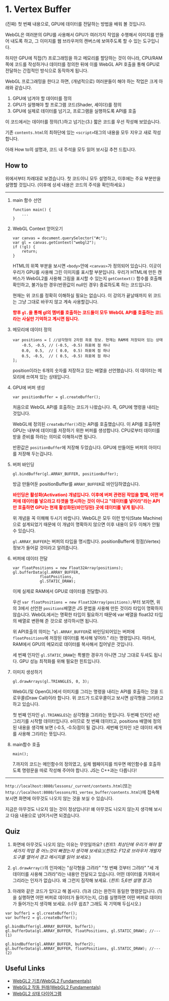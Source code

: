 # 1. Vertex Buffer

(진짜) 첫 번째 내용으로, GPU에 데이터를 전달하는 방법을 배워 볼 것입니다.

WebGL은 여러분의 GPU를 사용해서 GPU가 여러가지 작업을 수행해서 이미지를 만들어 내도록 하고, 그 이미지를 웹 브라우저의 캔버스에 보여주도록 할 수 있는 도구입니다.

하지만 GPU에 직접(?) 프로그래밍을 하고 메모리를 할당하는 것이 아니라, CPU/RAM 쪽에 코드를 작성하거나 데이터를 정의한 뒤에 이를 WebGL API 호출을 통해 GPU로 전달하는 간접적인 방식으로 동작하게 됩니다.

WebGL 프로그래밍을 한다고 하면, (개념적으로) 여러분들이 해야 하는 작업은 크게 아래와 같습니다.

1. GPU에 넘겨야 할 데이터를 정의
2. GPU가 실행해야 할 프로그램 코드(Shader, 셰이더)를 정의
3. GPU에 실제로 데이터를 넘기고, 프로그램을 실행하도록 API를 호출

이 코드에서는 데이터를 정의(1.)하고 넘기는(3.) 짧은 코드를 우선 작성해 보았습니다.

기존 `contents.html`의 최하단에 있는 `<script>`태그의 내용을 모두 지우고 새로 작성합니다.

아래 How to의 설명과, 코드 내 주석을 모두 읽어 보시길 추천 드립니다.

## How to

위에서부터 차례대로 보겠습니다. 첫 코드이니 모두 설명하고, 이후에는 주요 부분만을 설명할 것입니다. (이후에 상세 내용은 코드의 주석을 확인하세요.)

---
1. main 함수 선언
    ```
    function main() {
        ...
    }
    ```

2. WebGL Context 얻어오기

    ```
    var canvas = document.querySelector("#c");
    var gl = canvas.getContext("webgl2");
    if (!gl) {
        return;
    }
    ```

    HTML의 위쪽 부분을 보시면 `<body>`안에 `<canvas>`가 정의되어 있습니다. 이곳이 우리가 GPU를 사용해 그린 이미지를 표시할 부분입니다. 우리가 HTML에 만든 캔버스가 WebGL2를 사용해 그림을 표시할 수 있는지 `getContext()` 함수를 호출해 확인하고, 불가능한 경우(반환값이 null인 경우) 종료하도록 하는 코드입니다.

    현재는 위 코드를 정확히 이해하실 필요는 없습니다. 이 강의가 끝날때까지 위 코드는 그냥 그대로 바꾸지 않고 계속 사용할겁니다. 
    
    <span style="color:red">**향후 `gl.`을 통해 gl의 멤버를 호출하는 코드들이 모두 WebGL API를 호출하는 코드라는 사실만 기억하고 계시면 됩니다.**</span>

3. 메모리에 데이터 정의

    ```
    var positions = [ //삼각형의 2차원 좌표 정보. 현재는 RAM에 저장되어 있는 상태
        -0.5, -0.5, // (-0.5, -0.5) 좌표에 점 하나
        0.0,  0.5,  // ( 0.0,  0.5) 좌표에 점 하나
        0.5, -0.5,  // ( 0.5, -0.5) 좌표에 점 하나
    ];
    ```

    position이라는 6개의 숫자를 저장하고 있는 배열을 선언했습니다. 이 데이터는 메모리에 쓰여져 있는 상태입니다.

4. GPU에 버퍼 생성

    ```
    var positionBuffer = gl.createBuffer(); 
    ```

    처음으로 WebGL API를 호출하는 코드가 나왔습니다. 즉, GPU에 명령을 내리는 것입니다.
    
    WebGL에 정의된 `createBuffer()`라는 API를 호출했습니다. 이 API를 호출하면 GPU는 내부에 데이터를 저장하기 위한 버퍼를 생성합니다. CPU로부터 데이터를 받을 준비를 하라는 의미로 이해하시면 됩니다.
    
    반환값은 `positionBuffer`에 저장해 두었습니다. GPU에 만들어둔 버퍼의 아이디를 저장해 두는겁니다.

5. 버퍼 바인딩

    ```
    gl.bindBuffer(gl.ARRAY_BUFFER, positionBuffer); 
    ```

    방금 만들어둔 positionBuffer를 `ARRAY_BUFFER`로 바인딩하였습니다. 

    <span style="color:red">**바인딩은 활성화(Activation) 개념입니다. 이후에 버퍼 관련된 작업을 할때, 어떤 버퍼에 데이터를 넣으라고 타겟을 명시하는 것이 아니고 "데이터를 넣어라"라는 API만 호출하면 GPU는 현재 활성화된(바인딩된) 곳에 데이터를 넣게 됩니다.**</span>

    위 개념을 꼭 이해해 두시기 바랍니다. WebGL은 모두 이런 방식(State Machine)으로 설계되었기 때문에 이 개념이 명확하지 않으면 이후 내용이 모두 이해가 안될 수 있습니다.

    `gl.ARRAY_BUFFER`는 버퍼의 타입을 명시합니다. positionBuffer에 정점(Vertex) 정보가 들어갈 것이라고 알려줍니다.

6. 버퍼에 데이터 전달

    ```
    var floatPositions = new Float32Array(positions);
    gl.bufferData(gl.ARRAY_BUFFER, 
				floatPositions,
				gl.STATIC_DRAW);
    ```

    이제 실제로 RAM에서 GPU로 데이터를 전달합니다.

    우선 `var floatPositions = new Float32Array(positions);`부터 보자면, 위의 3에서 선언한 `positions`배열은 JS 문법을 사용해 만든 것이라 타입이 명확하지 않습니다. WebGL에서는 명확한 타입이 필요하기 때문에 var 배열을 float32 타입의 배열로 변환해 준 것으로 생각하시면 됩니다.

    위 API호출의 의미는 "`gl.ARRAY_BUFFER`로 바인딩되어있는 버퍼에 `floatPositions`에 저장된 데이터를 복사해 넣어라." 라는 명령입니다. 따라서, RAM에서 GPU의 메모리로 데이터를 복사해서 집어넣은 것입니다.

    세 번째 인자인 `gl.STATIC_DRAW`는 특별한 경우가 아니면 그냥 그대로 두셔도 됩니다. GPU 성능 최적화를 위해 필요한 힌트입니다.

7. 이미지 생성하기

    ```
    gl.drawArrays(gl.TRIANGLES, 0, 3);
    ```

    WebGL(및 OpenGL)에서 이미지를 그리는 명령을 내리는 API를 호출하는 것을 드로우콜(Draw Call)이라 합니다. 위 코드가 드로우콜이고 보시면 삼각형을 그리라고 하고 있습니다.

    첫 번째 인자인 `gl.TRIANGLES`는 삼각형을 그리라는 뜻입니다. 두번째 인자인 `0`은 그리기를 시작할 데이터입니다. `0`이므로 첫 번째 데이터고, positions 배열에 정의된 내용을 생각해 보면 (-0.5, -0.5)점이 될 겁니다. 세번째 인자인 `3`은 데이터 세개를 사용해 그리라는 뜻입니다.

8. main함수 호출

    ```
    main();
    ```
    
    7.까지의 코드는 메인함수의 정의였고, 실제 웹페이지를 띄우면 메인함수를 호출하도록 명령문을 따로 작성해 주어야 합니다. JS는 C++과는 다릅니다!

---
`http://localhost:8080/lessons/_current/contents.html`(또는 `http://localhost:8080/lessons/01_vertex_buffer/contents.html`)에 접속해 보시면 화면에 아무것도 나오지 않는 것을 보실 수 있습니다. 

지금은 아무것도 나오지 않는 것이 정상입니다! 왜 아무것도 나오지 않는지 생각해 보시고 다음 내용으로 넘어가시면 되겠습니다.

## Quiz

1. 화면에 아무것도 나오지 않는 이유는 무엇일까요? (*힌트1: 최상단에 우리가 해야 할 세가지 작업 중 어느것이 빠졌는지 생각해 보세요.*)(*힌트2: F12로 브라우저 개발자 도구를 열어서 경고 메시지를 읽어 보세요.*)

2. `gl.drawArray()`의 인자에는 "삼각형을 그려라" "첫 번째 것부터 그려라" "세 개 데이터를 사용해 그려라"라는 내용만 전달되고 있습니다. 어떤 데이터를 가져와서 그리라는 인자가 없습니다. 왜 그런지 짐작해 보세요. (*힌트: 5,6번 설명 참고*)

3. 아래와 같은 코드가 있다고 해 봅시다. (1)과 (2)는 완전히 동일한 명령문입니다. (1)을 실행하면 어떤 버퍼로 데이터가 들어가는지, (2)를 실행하면 어떤 버퍼로 데이터가 들어가는지 생각해 보세요. (너무 쉽죠? 그래도 꼭 기억해 두십시오.)

```
var buffer1 = gl.createBuffer(); 
var buffer2 = gl.createBuffer();

gl.bindBuffer(gl.ARRAY_BUFFER, buffer1); 
gl.bufferData(gl.ARRAY_BUFFER, floatPositions, gl.STATIC_DRAW); //---(1)

gl.bindBuffer(gl.ARRAY_BUFFER, buffer2);
gl.bufferData(gl.ARRAY_BUFFER, floatPositions, gl.STATIC_DRAW); //---(2)
```

## Useful Links

- [WebGL2 기초(WebGL2 Fundamentals)](https://webgl2fundamentals.org/webgl/lessons/ko/webgl-fundamentals.html)
- [WebGL2 작동 원래(WebGL2 Fundamentals)](https://webgl2fundamentals.org/webgl/lessons/ko/webgl-how-it-works.html)
- [WebGL2 상태 다이어그램](https://webgl2fundamentals.org/webgl/lessons/resources/webgl-state-diagram.html)